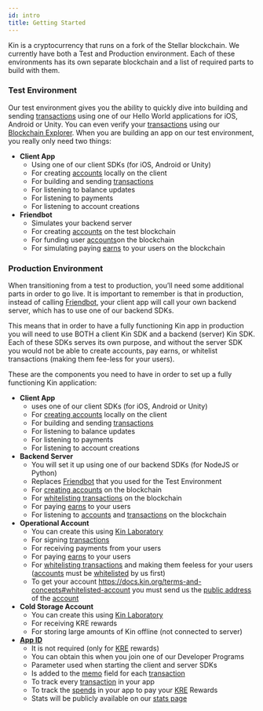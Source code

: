 ```yaml
---
id: intro
title: Getting Started
---
```


Kin is a cryptocurrency that runs on a fork of the Stellar blockchain.  We currently have both a Test and Production environment.  Each of these environments has its own separate blockchain and a list of required parts to build with them.

### Test Environment

Our test environment gives you the ability to quickly dive into building and sending [transactions](https://docs.kin.org/terms-and-concepts#transaction) using one of our Hello World applications for iOS, Android or Unity.  You can even verify your [transactions](https://docs.kin.org/terms-and-concepts#transaction) using our [Blockchain Explorer](https://kin.org/blockchainExplorer).  When you are building an app on our test environment, you really only need two things:

* __Client App__
  * Using one of our client SDKs (for iOS, Android or Unity)
  * For creating [accounts](https://docs.kin.org/terms-and-concepts#account) locally on the client
  * For building and sending [transactions](https://docs.kin.org/terms-and-concepts#transaction)
  * For listening to balance updates
  * For listening to payments
  * For listening to account creations
* __Friendbot__
  * Simulates your backend server
  * For creating [accounts](https://docs.kin.org/terms-and-concepts#account) on the test blockchain
  * For funding user [accounts](https://docs.kin.org/terms-and-concepts#account)on the blockchain
  * For simulating paying [earns](https://docs.kin.org/terms-and-concepts#earn) to your users on the blockchain

### Production Environment

When transitioning from a test to production, you’ll need some additional parts in order to go live. It is important to remember is that in production, instead of calling [Friendbot](https://docs.kin.org/terms-and-concepts#friendbot), your client app will call your own backend server, which has to use one of our backend SDKs.

This means that in order to have a fully functioning Kin app in production you will need to use BOTH a client Kin SDK and a backend (server) Kin SDK.  Each of these SDKs serves its own purpose, and without the server SDK you would not be able to create accounts, pay earns,  or whitelist transactions (making them fee-less for your users).

These are the components you need to have in order to set up a fully functioning Kin application:

* __Client App__
  * uses one of our client SDKs (for iOS, Android or Unity)
  * For [creating accounts](https://docs.kin.org/terms-and-concepts#creating-an-account) locally on the client
  * For building and sending [transactions](https://docs.kin.org/terms-and-concepts#transaction)
  * For listening to balance updates
  * For listening to payments
  * For listening to account creations
* __Backend Server__
  * You will set it up using one of our backend SDKs (for NodeJS or Python)
  * Replaces [Friendbot](https://docs.kin.org/terms-and-concepts#friendbot) that you used for the Test Environment
  * For [creating accounts](https://docs.kin.org/terms-and-concepts#creating-an-account) on the blockchain
  * For [whitelisting transactions](https://docs.kin.org/terms-and-concepts#whitelisting-a-transaction) on the blockchain
  * For paying [earns](https://docs.kin.org/terms-and-concepts#earn) to your users
  * For listening to [accounts](https://docs.kin.org/terms-and-concepts#account) and [transactions](https://docs.kin.org/terms-and-concepts#transaction) on the blockchain
* __Operational Account__
  * You can create this using [Kin Laboratory](https://laboratory.kin.org/)
  * For signing [transactions](https://docs.kin.org/terms-and-concepts#transaction)
  * For receiving payments from your users
  * For paying [earns](https://docs.kin.org/terms-and-concepts#earn) to your users
  * For [whitelisting transactions](https://docs.kin.org/terms-and-concepts#whitelisting-a-transaction) and making them feeless for your users ([accounts](https://docs.kin.org/terms-and-concepts#account) must be [whitelisted](https://docs.kin.org/terms-and-concepts#whitelisted-account) by us first)
  * To get your account https://docs.kin.org/terms-and-concepts#whitelisted-account you must send us the [public address](https://docs.kin.org/terms-and-concepts#private-key-private-seed) of the [account](https://docs.kin.org/terms-and-concepts#account)
* __Cold Storage Account__
  * You can create this using [Kin Laboratory](https://laboratory.kin.org/)
  * For receiving KRE rewards
  * For storing large amounts of Kin offline (not connected to server)
* [__App ID__](https://docs.kin.org/terms-and-concepts#appid)
  * It is not required (only for [KRE](https://docs.kin.org/terms-and-concepts#kin-rewards-engine-kre) rewards)
  * You can obtain this when you join one of our Developer Programs
  * Parameter used when starting the client and server SDKs
  * Is added to the [memo](https://docs.kin.org/terms-and-concepts#memo) field for each [transaction](https://docs.kin.org/terms-and-concepts#transaction)
  * To track every [transaction](https://docs.kin.org/terms-and-concepts#transaction) in your app
  * To track the [spends](https://docs.kin.org/terms-and-concepts#spend) in your app to pay your [KRE](https://docs.kin.org/terms-and-concepts#kin-rewards-engine-kre) Rewards
  * Stats will be publicly available on our [stats page](https://kin.org/stats)

  


